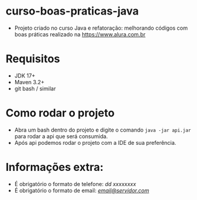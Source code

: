# curso-boas-praticas-java

- Projeto criado no curso <a>Java e refatoração: melhorando códigos com boas práticas</a> realizado na <a>https://www.alura.com.br</a>

# Requisitos
- JDK 17+
- Maven 3.2+
- git bash / similar

# Como rodar o projeto

- Abra um bash dentro do projeto e digite o comando ``` java -jar api.jar ``` para rodar a api que será consumida.
- Após api podemos rodar o projeto com a IDE de sua preferência.

# Informações extra:

- É obrigatório o formato de telefone: *dd xxxxxxxx*
- É obrigatório o formato de email: *email@servidor.com*


